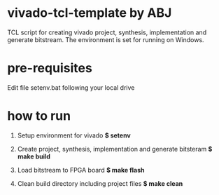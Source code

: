 # vivado-tcl-template by ABJ
TCL script for creating vivado project, synthesis, implementation and generate bitstream.
The environment is set for running on Windows.

# pre-requisites
Edit file setenv.bat following your local drive

# how to run
1. Setup environment for vivado
**$ setenv**

2. Create project, synthesis, implementation and generate bitsteram
**$ make build**

3. Load bitstream to FPGA board
**$ make flash**

4. Clean build directory including project files
**$ make clean**

